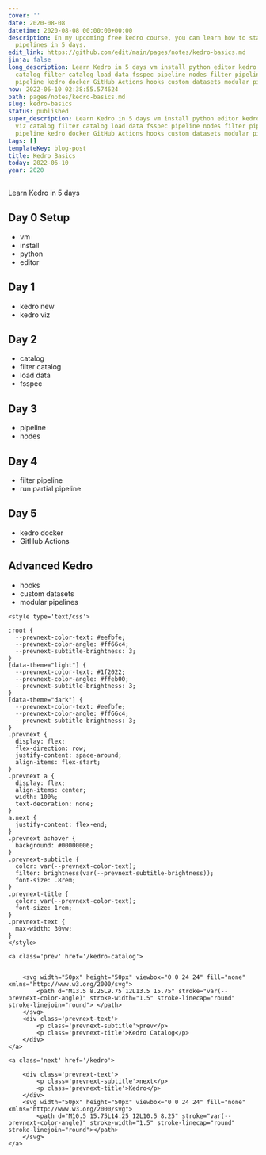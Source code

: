 ```yaml
---
cover: ''
date: 2020-08-08
datetime: 2020-08-08 00:00:00+00:00
description: In my upcoming free kedro course, you can learn how to start building
  pipelines in 5 days.
edit_link: https://github.com/edit/main/pages/notes/kedro-basics.md
jinja: false
long_description: Learn Kedro in 5 days vm install python editor kedro new kedro viz
  catalog filter catalog load data fsspec pipeline nodes filter pipeline run partial
  pipeline kedro docker GitHub Actions hooks custom datasets modular pipelines
now: 2022-06-10 02:38:55.574624
path: pages/notes/kedro-basics.md
slug: kedro-basics
status: published
super_description: Learn Kedro in 5 days vm install python editor kedro new kedro
  viz catalog filter catalog load data fsspec pipeline nodes filter pipeline run partial
  pipeline kedro docker GitHub Actions hooks custom datasets modular pipelines
tags: []
templateKey: blog-post
title: Kedro Basics
today: 2022-06-10
year: 2020
---
```


Learn Kedro in 5 days

## Day 0 Setup

* vm
* install
* python
* editor

## Day 1

* kedro new
* kedro viz

## Day 2

* catalog
* filter catalog
* load data
* fsspec

## Day 3

* pipeline
* nodes

## Day 4


* filter pipeline
* run partial pipeline

## Day 5

* kedro docker
* GitHub Actions

## Advanced Kedro

* hooks
* custom datasets
* modular pipelines
<div class='prevnext'>

    <style type='text/css'>

    :root {
      --prevnext-color-text: #eefbfe;
      --prevnext-color-angle: #ff66c4;
      --prevnext-subtitle-brightness: 3;
    }
    [data-theme="light"] {
      --prevnext-color-text: #1f2022;
      --prevnext-color-angle: #ffeb00;
      --prevnext-subtitle-brightness: 3;
    }
    [data-theme="dark"] {
      --prevnext-color-text: #eefbfe;
      --prevnext-color-angle: #ff66c4;
      --prevnext-subtitle-brightness: 3;
    }
    .prevnext {
      display: flex;
      flex-direction: row;
      justify-content: space-around;
      align-items: flex-start;
    }
    .prevnext a {
      display: flex;
      align-items: center;
      width: 100%;
      text-decoration: none;
    }
    a.next {
      justify-content: flex-end;
    }
    .prevnext a:hover {
      background: #00000006;
    }
    .prevnext-subtitle {
      color: var(--prevnext-color-text);
      filter: brightness(var(--prevnext-subtitle-brightness));
      font-size: .8rem;
    }
    .prevnext-title {
      color: var(--prevnext-color-text);
      font-size: 1rem;
    }
    .prevnext-text {
      max-width: 30vw;
    }
    </style>
    
    <a class='prev' href='/kedro-catalog'>
    

        <svg width="50px" height="50px" viewbox="0 0 24 24" fill="none" xmlns="http://www.w3.org/2000/svg">
            <path d="M13.5 8.25L9.75 12L13.5 15.75" stroke="var(--prevnext-color-angle)" stroke-width="1.5" stroke-linecap="round" stroke-linejoin="round"> </path>
        </svg>
        <div class='prevnext-text'>
            <p class='prevnext-subtitle'>prev</p>
            <p class='prevnext-title'>Kedro Catalog</p>
        </div>
    </a>
    
    <a class='next' href='/kedro'>
    
        <div class='prevnext-text'>
            <p class='prevnext-subtitle'>next</p>
            <p class='prevnext-title'>Kedro</p>
        </div>
        <svg width="50px" height="50px" viewbox="0 0 24 24" fill="none" xmlns="http://www.w3.org/2000/svg">
            <path d="M10.5 15.75L14.25 12L10.5 8.25" stroke="var(--prevnext-color-angle)" stroke-width="1.5" stroke-linecap="round" stroke-linejoin="round"></path>
        </svg>
    </a>
  </div>